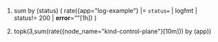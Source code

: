 1. sum by (status) (
rate({app="log-example"} |= `status=` | logfmt | status!= 200 | __error__=""[1h])
)

2. topk(3,sum(rate({node_name="kind-control-plane"}[10m])) by (app))